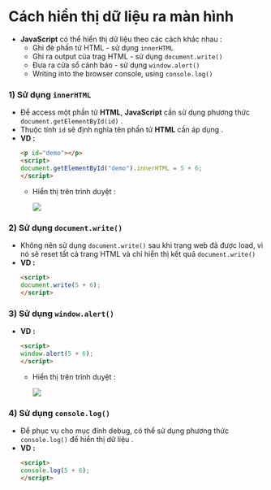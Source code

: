 # Cách hiển thị dữ liệu ra màn hình
- **JavaScript** có thể hiển thị dữ liệu theo các cách khác nhau :
    - Ghi đè phần tử HTML - sử dụng `innerHTML`
    - Ghi ra output của trag HTML - sử dụng `document.write()`
    - Đưa ra cửa sổ cảnh báo - sử dụng `window.alert()`
    - Writing into the browser console, using `console.log()`
### **1) Sử dụng `innerHTML`**
- Để access một phần tử **HTML**, **JavaScript** cần sử dụng phương thức `document.getElementById(id)` .
- Thuộc tính `id` sẽ định nghĩa tên phần tử **HTML** cần áp dụng . 
- **VD :**
    ```html
    <p id="demo"></p>
    <script>
    document.getElementById("demo").innerHTML = 5 + 6;
    </script>
    ```
    - Hiển thị trên trình duyệt :

        <img src=https://i.imgur.com/On21tDC.png>

### **2) Sử dụng `document.write()`**
- Không nên sử dụng `document.write()` sau khi trang web đã được load, vì nó sẽ reset tất cả trang HTML và chỉ hiển thị kết quả `document.write()` 
- **VD :**
    ```html
    <script>
    document.write(5 + 6);
    </script>
    ```
### **3) Sử dụng `window.alert()`**
- **VD :**
    ```html
    <script>
    window.alert(5 + 6);
    </script>
    ```
    - Hiển thị trên trình duyệt :

        <img src=https://i.imgur.com/JE5NMTF.png>

### **4) Sử dụng `console.log()`**
- Để phục vụ cho mục đính debug, có thể sử dụng phương thức `console.log()` để hiển thị dữ liệu .
- **VD :**
    ```html
    <script>
    console.log(5 + 6);
    </script>
    ```
